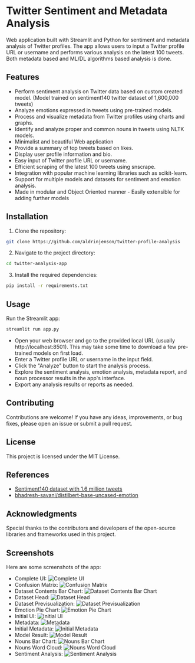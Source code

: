 # Twitter Sentiment and Metadata Analysis

Web application built with Streamlit and Python for sentiment and metadata analysis of Twitter profiles. The app allows users to input a Twitter profile URL or username and performs various analysis on the latest 100 tweets. Both metadata based and ML/DL algorithms based analysis is done.

## Features

- Perform sentiment analysis on Twitter data based on custom created model. (Model trained on sentiment140 twitter dataset of 1,600,000 tweets)
- Analyze emotions expressed in tweets using pre-trained models.
- Process and visualize metadata from Twitter profiles using charts and graphs.
- Identify and analyze proper and common nouns in tweets using NLTK models.
- Minimalist and beautiful Web application
- Provide a summary of top tweets based on likes.
- Display user profile information and bio.
- Easy input of Twitter profile URL or username.
- Efficient scraping of the latest 100 tweets using snscrape.
- Integration with popular machine learning libraries such as scikit-learn.
- Support for multiple models and datasets for sentiment and emotion analysis.
- Made in modular and Object Oriented manner - Easily extensible for adding further models

## Installation

1. Clone the repository:

```bash
git clone https://github.com/aldrinjenson/twitter-profile-analysis
```

2. Navigate to the project directory:

```bash
cd twitter-analysis-app
```

3. Install the required dependencies:

```bash
pip install -r requirements.txt
```

## Usage

Run the Streamlit app:

```bash
streamlit run app.py
```

- Open your web browser and go to the provided local URL (usually http://localhost:8501). This may take some time to download a few pre-trained models on first load.
- Enter a Twitter profile URL or username in the input field.
- Click the "Analyze" button to start the analysis process.
- Explore the sentiment analysis, emotion analysis, metadata report, and noun processor results in the app's interface.
- Export any analysis results or reports as needed.

## Contributing

Contributions are welcome! If you have any ideas, improvements, or bug fixes, please open an issue or submit a pull request.

## License

This project is licensed under the MIT License.

## References

- [Sentiment140 dataset with 1.6 million tweets](https://www.kaggle.com/datasets/kazanova/sentiment140)
- [bhadresh-savani/distilbert-base-uncased-emotion](https://huggingface.co/bhadresh-savani/distilbert-base-uncased-emotion)

## Acknowledgments

Special thanks to the contributors and developers of the open-source libraries and frameworks used in this project.

## Screenshots

Here are some screenshots of the app:

- Complete UI: ![Complete UI](screenshots/complete_ui.png)
- Confusion Matrix: ![Confusion Matrix](screenshots/confusion_matrix.png)
- Dataset Contents Bar Chart: ![Dataset Contents Bar Chart](screenshots/dataset_contents_bar_chart.png)
- Dataset Head: ![Dataset Head](screenshots/dataset_head.png)
- Dataset Previsualization: ![Dataset Previsualization](screenshots/dataset_previsualisation.png)
- Emotion Pie Chart: ![Emotion Pie Chart](screenshots/emotion_pie_chart.png)
- Initial UI: ![Initial UI](screenshots/initialUi.png)
- Metadata: ![Metadata](screenshots/metadata.png)
- Initial Metadata: ![Initial Metadata](screenshots/metadataInitial.png)
- Model Result: ![Model Result](screenshots/model_result.png)
- Nouns Bar Chart: ![Nouns Bar Chart](screenshots/nouns_barchart.png)
- Nouns Word Cloud: ![Nouns Word Cloud](screenshots/nouns_wordcloud.png)
- Sentiment Analysis: ![Sentiment Analysis](screenshots/sentimentAnalysis.png)
